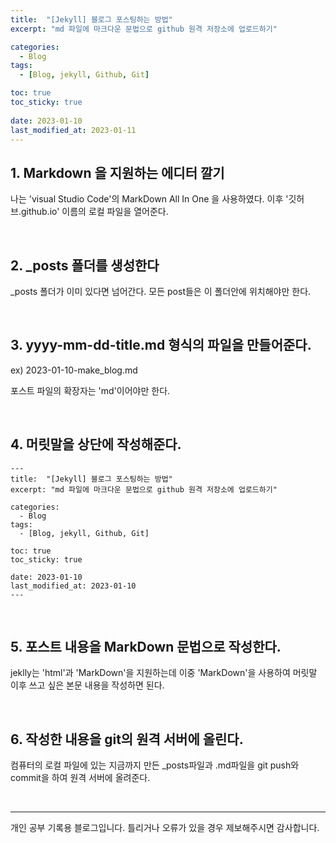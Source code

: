 ```yaml
---
title:  "[Jekyll] 블로그 포스팅하는 방법"
excerpt: "md 파일에 마크다운 문법으로 github 원격 저장소에 업로드하기"

categories:
  - Blog
tags:
  - [Blog, jekyll, Github, Git]

toc: true
toc_sticky: true
 
date: 2023-01-10
last_modified_at: 2023-01-11
---
```


## 1. Markdown 을 지원하는 에디터 깔기

나는 'visual Studio Code'의 MarkDown All In One 을 사용하였다. 이후 '깃허브.github.io' 이름의 로컬 파일을 열어준다.

<br>

## 2. _posts 폴더를 생성한다

_posts 폴더가 이미 있다면 넘어간다. 모든 post들은 이 폴더안에 위치해야만 한다.

<br>

## 3. yyyy-mm-dd-title.md 형식의 파일을 만들어준다.

ex) 2023-01-10-make_blog.md

포스트 파일의 확장자는 'md'이어야만 한다.

<br>

## 4. 머릿말을 상단에 작성해준다.

```
---
title:  "[Jekyll] 블로그 포스팅하는 방법"
excerpt: "md 파일에 마크다운 문법으로 github 원격 저장소에 업로드하기"

categories:
  - Blog
tags:
  - [Blog, jekyll, Github, Git]

toc: true
toc_sticky: true
 
date: 2023-01-10
last_modified_at: 2023-01-10
---
```

<br>

## 5. 포스트 내용을 MarkDown 문법으로 작성한다.

jeklly는 'html'과 'MarkDown'을 지원하는데 이중 'MarkDown'을 사용하여 머릿말 이후 쓰고 싶은 본문 내용을 작성하면 된다.

<br>


## 6. 작성한 내용을 git의 원격 서버에 올린다.

컴퓨터의 로컬 파일에 있는 지금까지 만든 _posts파일과 .md파일을 git push와 commit을 하여 원격 서버에 올려준다.

<br>

***
  개인 공부 기록용 블로그입니다. 틀리거나 오류가 있을 경우 제보해주시면 감사합니다.